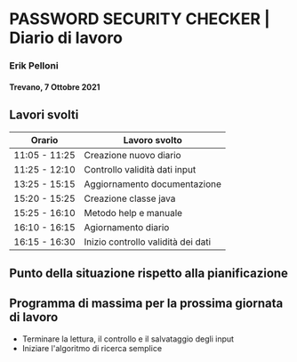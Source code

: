 # PASSWORD SECURITY CHECKER | Diario di lavoro
### Erik Pelloni
#### Trevano, 7 Ottobre 2021

## Lavori svolti


|Orario        |Lavoro svolto                                                   |
|--------------|----------------------------------------------------------------|
|11:05 - 11:25 |Creazione nuovo diario                                          |
|11:25 - 12:10 |Controllo validità dati input                                   |
|13:25 - 15:15 |Aggiornamento documentazione                                    |
|15:20 - 15:25 |Creazione classe java                                           |
|15:25 - 16:10 |Metodo help e manuale                                           |
|16:10 - 16:15 |Agiornamento diario                                             |
|16:15 - 16:30 |Inizio controllo validità dei dati                              |

[//]: <> (##  Problemi riscontrati e soluzioni adottate)


##  Punto della situazione rispetto alla pianificazione

## Programma di massima per la prossima giornata di lavoro
+ Terminare la lettura, il controllo e il salvataggio degli input
+ Iniziare l'algoritmo di ricerca semplice